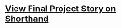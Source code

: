 # [View Final Project Story on Shorthand](https://carnegiemellon.shorthandstories.com/rotten-potatoes/index.html)
